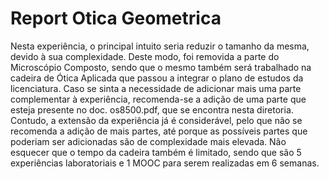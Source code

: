 # Report Otica Geometrica
 
Nesta experiência, o principal intuito seria reduzir o tamanho da mesma, devido à sua complexidade. Deste modo, foi removida a parte do Microscópio Composto, sendo que
o mesmo também será trabalhado na cadeira de Ótica Aplicada que passou a integrar o plano de estudos da licenciatura. 
Caso se sinta a necessidade de adicionar mais uma parte complementar à experiência, 
recomenda-se a adição de uma parte que esteja presente no doc. os8500.pdf, que se encontra nesta diretoria. Contudo, a extensão da experiência já é considerável, pelo que
não se recomenda a adição de mais partes, até porque as possíveis partes que poderiam ser adicionadas são de complexidade mais elevada. Não esquecer que o tempo da cadeira também é limitado, sendo que são 5 experiências laboratoriais e 1 MOOC para serem realizadas em 6 semanas.